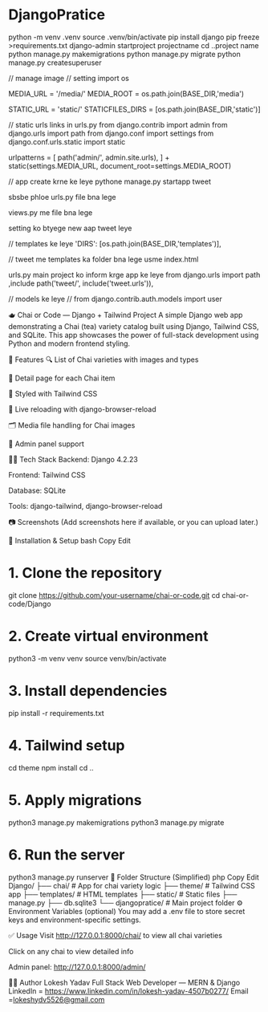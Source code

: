 # DjangoPratice

python -m venv .venv
source  .venv/bin/activate
pip install django 
pip freeze  >requirements.txt
django-admin  startproject projectname
cd ..project name
python manage.py makemigrations
python manage.py migrate
python manage.py createsuperuser

// manage image 
// setting 
import os 

MEDIA_URL = '/media/'
MEDIA_ROOT = os.path.join(BASE_DIR,'media')

STATIC_URL = 'static/'
STATICFILES_DIRS = [os.path.join(BASE_DIR,'static')]

//  static urls links in urls.py
from django.contrib import admin
from django.urls import path
from django.conf import settings
from django.conf.urls.static import static

urlpatterns = [
    path('admin/', admin.site.urls),
] + static(settings.MEDIA_URL, document_root=settings.MEDIA_ROOT)

// app create krne ke leye 
pythone manage.py startapp tweet

sbsbe phloe urls.py file bna lege 

views.py me file bna lege 

setting ko btyege new aap tweet leye

// templates ke leye 
   'DIRS': [os.path.join(BASE_DIR,'templates')],

// tweet me templates ka folder bna lege 
usme index.html 

urls.py main project ko inform krge app ke leye 
from django.urls import path ,include
 path('tweet/', include('tweet.urls')),

// models ke leye //
from django.contrib.auth.models import user


🫖 Chai or Code — Django + Tailwind Project
A simple Django web app demonstrating a Chai (tea) variety catalog built using Django, Tailwind CSS, and SQLite. This app showcases the power of full-stack development using Python and modern frontend styling.

📌 Features
🔍 List of Chai varieties with images and types

📝 Detail page for each Chai item

🎨 Styled with Tailwind CSS

🚀 Live reloading with django-browser-reload

🗂 Media file handling for Chai images

🔧 Admin panel support

🧑‍💻 Tech Stack
Backend: Django 4.2.23

Frontend: Tailwind CSS

Database: SQLite

Tools: django-tailwind, django-browser-reload

📷 Screenshots
(Add screenshots here if available, or you can upload later.)

🚀 Installation & Setup
bash
Copy
Edit
# 1. Clone the repository
git clone https://github.com/your-username/chai-or-code.git
cd chai-or-code/Django

# 2. Create virtual environment
python3 -m venv venv
source venv/bin/activate

# 3. Install dependencies
pip install -r requirements.txt

# 4. Tailwind setup
cd theme
npm install
cd ..

# 5. Apply migrations
python3 manage.py makemigrations
python3 manage.py migrate

# 6. Run the server
python3 manage.py runserver
📁 Folder Structure (Simplified)
php
Copy
Edit
Django/
├── chai/              # App for chai variety logic
├── theme/             # Tailwind CSS app
├── templates/         # HTML templates
├── static/            # Static files
├── manage.py
├── db.sqlite3
└── djangopratice/     # Main project folder
⚙️ Environment Variables (optional)
You may add a .env file to store secret keys and environment-specific settings.

✅ Usage
Visit http://127.0.0.1:8000/chai/ to view all chai varieties

Click on any chai to view detailed info

Admin panel: http://127.0.0.1:8000/admin/

🧑‍🎓 Author
Lokesh Yadav
Full Stack Web Developer — MERN & Django
LinkedIn  = https://www.linkedin.com/in/lokesh-yadav-4507b0277/
Email =lokeshydv5526@gmail.com


